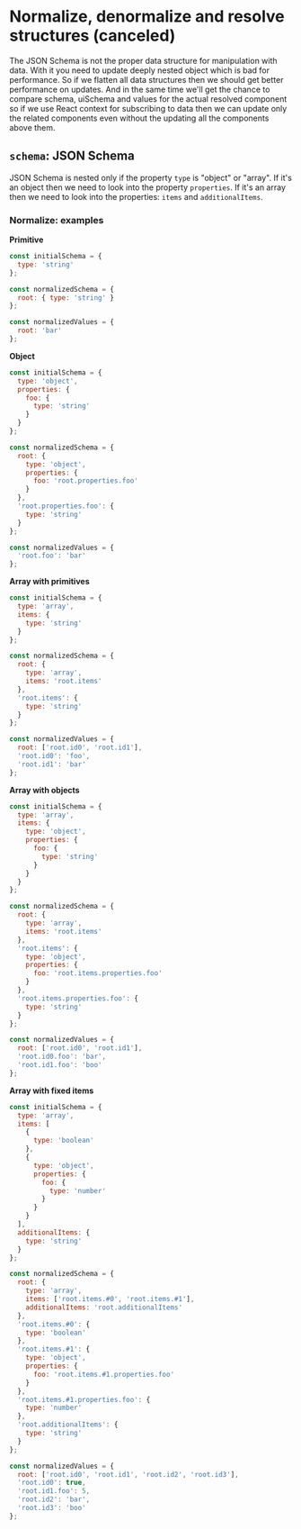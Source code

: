 # Normalize, denormalize and resolve structures (canceled)

The JSON Schema is not the proper data structure for manipulation with data. With it you need to update deeply nested object which is bad for performance.
So if we flatten all data structures then we should get better performance on updates. And in the same time we'll get the chance to compare schema, uiSchema and values for the actual resolved component so if we use React context for subscribing to data then we can update only the related components even without the updating all the components above them.

## `schema`: JSON Schema

JSON Schema is nested only if the property `type` is "object" or "array".
If it's an object then we need to look into the property `properties`.
If it's an array then we need to look into the properties: `items` and `additionalItems`.

### Normalize: examples

**Primitive**

```js
const initialSchema = {
  type: 'string'
};

const normalizedSchema = {
  root: { type: 'string' }
};

const normalizedValues = {
  root: 'bar'
};
```

**Object**

```js
const initialSchema = {
  type: 'object',
  properties: {
    foo: {
      type: 'string'
    }
  }
};

const normalizedSchema = {
  root: {
    type: 'object',
    properties: {
      foo: 'root.properties.foo'
    }
  },
  'root.properties.foo': {
    type: 'string'
  }
};

const normalizedValues = {
  'root.foo': 'bar'
};
```

**Array with primitives**

```js
const initialSchema = {
  type: 'array',
  items: {
    type: 'string'
  }
};

const normalizedSchema = {
  root: {
    type: 'array',
    items: 'root.items'
  },
  'root.items': {
    type: 'string'
  }
};

const normalizedValues = {
  root: ['root.id0', 'root.id1'],
  'root.id0': 'foo',
  'root.id1': 'bar'
};
```

**Array with objects**

```js
const initialSchema = {
  type: 'array',
  items: {
    type: 'object',
    properties: {
      foo: {
        type: 'string'
      }
    }
  }
};

const normalizedSchema = {
  root: {
    type: 'array',
    items: 'root.items'
  },
  'root.items': {
    type: 'object',
    properties: {
      foo: 'root.items.properties.foo'
    }
  },
  'root.items.properties.foo': {
    type: 'string'
  }
};

const normalizedValues = {
  root: ['root.id0', 'root.id1'],
  'root.id0.foo': 'bar',
  'root.id1.foo': 'boo'
};
```

**Array with fixed items**

```js
const initialSchema = {
  type: 'array',
  items: [
    {
      type: 'boolean'
    },
    {
      type: 'object',
      properties: {
        foo: {
          type: 'number'
        }
      }
    }
  ],
  additionalItems: {
    type: 'string'
  }
};

const normalizedSchema = {
  root: {
    type: 'array',
    items: ['root.items.#0', 'root.items.#1'],
    additionalItems: 'root.additionalItems'
  },
  'root.items.#0': {
    type: 'boolean'
  },
  'root.items.#1': {
    type: 'object',
    properties: {
      foo: 'root.items.#1.properties.foo'
    }
  },
  'root.items.#1.properties.foo': {
    type: 'number'
  },
  'root.additionalItems': {
    type: 'string'
  }
};

const normalizedValues = {
  root: ['root.id0', 'root.id1', 'root.id2', 'root.id3'],
  'root.id0': true,
  'root.id1.foo': 5,
  'root.id2': 'bar',
  'root.id3': 'boo'
};
```
